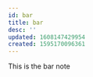 ```yaml
---
id: bar
title: bar
desc: ''
updated: 1608147429954
created: 1595170096361
---
```


This is the bar note
